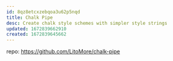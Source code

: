 ```yaml
---
id: 8qz8etcxzebqoa3u62p5nqd
title: Chalk Pipe
desc: Create chalk style schemes with simpler style strings
updated: 1672839662910
created: 1672839645662
---
```


repo: https://github.com/LitoMore/chalk-pipe